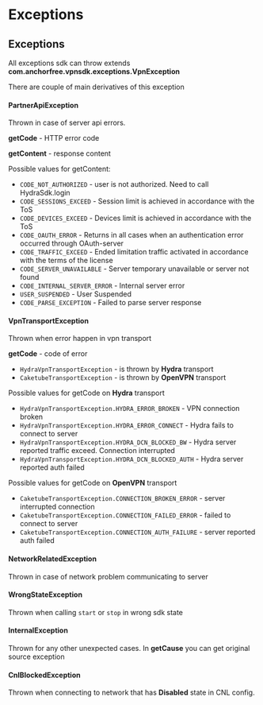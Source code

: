 # Exceptions

## Exceptions

All exceptions sdk can throw extends **com.anchorfree.vpnsdk.exceptions.VpnException**

There are couple of main derivatives of this exception

#### **PartnerApiException**

Thrown in case of server api errors.

**getCode** - HTTP error code

**getContent** - response content

Possible values for getContent:

* `CODE_NOT_AUTHORIZED` - user is not authorized. Need to call HydraSdk.login
* `CODE_SESSIONS_EXCEED` - Session limit is achieved in accordance with the ToS
* `CODE_DEVICES_EXCEED` - Devices limit is achieved in accordance with the ToS
* `CODE_OAUTH_ERROR` - Returns in all cases when an authentication error occurred through OAuth-server
* `CODE_TRAFFIC_EXCEED` - Ended limitation traffic activated in accordance with the terms of the license
* `CODE_SERVER_UNAVAILABLE` - Server temporary unavailable or server not found
* `CODE_INTERNAL_SERVER_ERROR` - Internal server error
* `USER_SUSPENDED` - User Suspended
* `CODE_PARSE_EXCEPTION` - Failed to parse server response

#### **VpnTransportException**

Thrown when error happen in vpn transport

**getCode** - code of error

* `HydraVpnTransportException` - is thrown by **Hydra** transport
* `CaketubeTransportException` - is thrown by **OpenVPN** transport

Possible values for getCode on **Hydra** transport

* `HydraVpnTransportException.HYDRA_ERROR_BROKEN` - VPN connection broken
* `HydraVpnTransportException.HYDRA_ERROR_CONNECT` - Hydra fails to connect to server
* `HydraVpnTransportException.HYDRA_DCN_BLOCKED_BW` - Hydra server reported traffic exceed. Connection interrupted
* `HydraVpnTransportException.HYDRA_DCN_BLOCKED_AUTH` - Hydra server reported auth failed

Possible values for getCode on **OpenVPN** transport

* `CaketubeTransportException.CONNECTION_BROKEN_ERROR` - server interrupted connection
* `CaketubeTransportException.CONNECTION_FAILED_ERROR` - failed to connect to server
* `CaketubeTransportException.CONNECTION_AUTH_FAILURE` - server reported auth failed

#### **NetworkRelatedException**

Thrown in case of network problem communicating to server

#### **WrongStateException**

Thrown when calling `start` or `stop` in wrong sdk state

#### **InternalException**

Thrown for any other unexpected cases. In **getCause** you can get original source exception

#### **CnlBlockedException**

Thrown when connecting to network that has **Disabled** state in CNL config.

